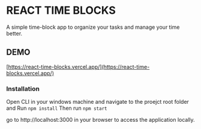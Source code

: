 # REACT TIME BLOCKS

A simple time-block app to organize your tasks and manage your time better.

## DEMO

[https://react-time-blocks.vercel.app/](https://react-time-blocks.vercel.app/)

### Installation

Open CLI in your windows machine and navigate to the proejct root folder and Run `npm install` Then run `npm start`

go to http://localhost:3000 in your browser to access the application locally.
